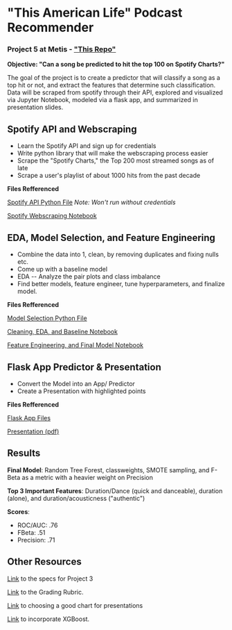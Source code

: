# "This American Life" Podcast Recommender

### Project 5 at Metis - ["This Repo"](https://github.com/er-arcadio/Podcast_Recommender)

**Objective: "Can a song be predicted to hit the top 100 on Spotify Charts?"**

The goal of the project is to create a predictor that will classify a song as a top hit or not, and extract the features that determine such classification. Data will be scraped from spotify through their API, explored and visualized via Jupyter Notebook, modeled via a flask app, and summarized in presentation slides.

## Spotify API and Webscraping 

- Learn the Spotify API and sign up for credentials
- Write python library that will make the webscraping process easier
- Scrape the "Spotify Charts," the Top 200 most streamed songs as of late
- Scrape a user's playlist of about 1000 hits from the past decade


**Files Refferenced**

[Spotify API Python File](https://github.com/er-arcadio/Spotify_Classifier_Project/blob/master/Spotify.py) *Note: Won't run without credentials*

[Spotify Webscraping Notebook](https://github.com/er-arcadio/Spotify_Classifier_Project/blob/master/Spotify_Notebooks/Spotify1_Scraping.ipynb)


## EDA, Model Selection, and Feature Engineering

- Combine the data into 1, clean, by removing duplicates and fixing nulls etc.
- Come up with a baseline model 
- EDA -- Analyze the pair plots and class imbalance
- Find better models, feature engineer, tune hyperparameters, and finalize model.

**Files Refferenced**

[Model Selection Python File](https://github.com/er-arcadio/Spotify_Classifier_Project/blob/master/model_selection.py)

[Cleaning, EDA, and Baseline Notebook](https://github.com/er-arcadio/Spotify_Classifier_Project/blob/master/Spotify_Notebooks/Spotify2_EDA_MVP.ipynb)

[Feature Engineering, and Final Model Notebook](https://github.com/er-arcadio/Spotify_Classifier_Project/blob/master/Spotify_Notebooks/Spotify3_Model_Tuning.ipynb)


## Flask App Predictor & Presentation

- Convert the Model into an App/ Predictor
- Create a Presentation with highlighted points

**Files Refferenced**

[Flask App Files](https://github.com/er-arcadio/Spotify_Classifier_Project/tree/master/Flask_App)

[Presentation (pdf)](https://github.com/er-arcadio/Spotify_Classifier_Project/blob/master/Project_3_Presentation.pdf)


## Results

**Final Model**: Random Tree Forest, classweights, SMOTE sampling, and F-Beta as a metric with a heavier weight on Precision

**Top 3 Important Features**: Duration/Dance (quick and danceable), duration (alone), and duration/acousticness ("authentic")

**Scores**: 
- ROC/AUC: .76
- FBeta: .51
- Precision: .71

## Other Resources

[Link](https://github.com/thisismetis/chi20_ds15/blob/master/curriculum/project-03/project-03-introduction/project_03.md) to the specs for Project 3

[Link](https://docs.google.com/document/d/1oAJrWNR7HxNJVI2IHUuHArEvBccowLqvPObYbqtH0rs/edit) to the Grading Rubric.

[Link](https://extremepresentation.typepad.com/files/choosing-a-good-chart-09.pdf) to choosing a good chart for presentations

[Link](https://github.com/thisismetis/chi20_ds15/blob/master/curriculum/project-05/xgboost/GradientBoostedTrees_xgboost.ipynb) to incorporate XGBoost.
